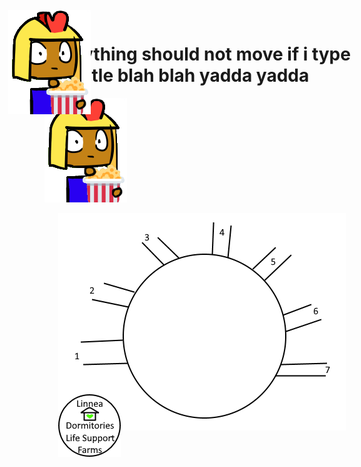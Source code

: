 # everything should not move if i type this title blah blah yadda yadda 



<a href="http://google.com.au/" rel="some text">![Foo](imperius_popcorn.png)</a>

<IMG STYLE="position:absolute; TOP:35px; LEFT:170px" SRC="imperius_popcorn.png">
<IMG STYLE="position:absolute; TOP:650px; LEFT:250px" SRC="button_linnea.png">

<center><img src="rough circle.png"></center>
